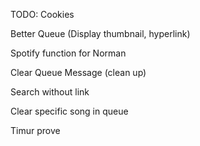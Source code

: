 TODO:
Cookies

Better Queue (Display thumbnail, hyperlink)

Spotify function for Norman

Clear Queue Message (clean up)

Search without link

Clear specific song in queue

Timur prove
